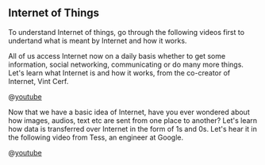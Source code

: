 ## Internet of Things
To understand Internet of things, go through the following videos first to undertand what is meant by Internet and how it works.

All of us access Internet now on a daily basis whether to get some information, social networking, communicating or do many more things. Let's learn what Internet is and how it works, from the co-creator of Internet, Vint Cerf.

@[youtube](Dxcc6ycZ73M)

Now that we have a basic idea of Internet, have you ever wondered about how images, audios, text etc are sent from one place to another? Let's learn how data is transferred over Internet in the form of 1s and 0s. Let's hear it in the following video from Tess, an engineer at Google.

@[youtube](ZhEf7e4kopM)
